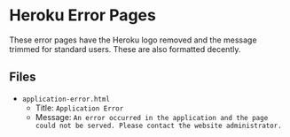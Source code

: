 # Heroku Error Pages
These error pages have the Heroku logo removed and the message trimmed for standard users. These are also formatted decently.

## Files
* `application-error.html`
	* Title: `Application Error`
	* Message: `An error occurred in the application and the page could not be served. Please contact the website administrator.`